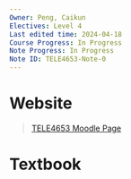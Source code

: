 ```yaml
---
Owner: Peng, Caikun
Electives: Level 4
Last edited time: 2024-04-18
Course Progress: In Progress
Note Progress: In Progress
Note ID: TELE4653-Note-0
---
```


# Website 

>[TELE4653 Moodle Page]()

# Textbook 

>[]()